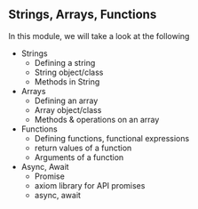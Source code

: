 ## Strings, Arrays, Functions

In this module, we will take a look at the following
- Strings
    - Defining a string
    - String object/class
    - Methods in String
- Arrays
    - Defining an array
    - Array object/class
    - Methods & operations on an array
- Functions
    - Defining functions, functional expressions
    - return values of a function
    - Arguments of a function
- Async, Await
    - Promise
    - axiom library for API promises
    - async, await
